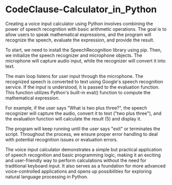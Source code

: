 # CodeClause-Calculator_in_Python

Creating a voice input calculator using Python involves combining the power of speech recognition with basic arithmetic operations. The goal is to allow users to speak mathematical expressions, and the program will recognize the speech, evaluate the expression, and provide the result.

To start, we need to install the SpeechRecognition library using pip. Then, we initialize the speech recognizer and microphone objects. The microphone will capture audio input, while the recognizer will convert it into text.

The main loop listens for user input through the microphone. The recognized speech is converted to text using Google's speech recognition service. If the input is understood, it is passed to the evaluation function. This function utilizes Python's built-in eval() function to compute the mathematical expression.

For example, if the user says "What is two plus three?", the speech recognizer will capture the audio, convert it to text ("two plus three"), and the evaluation function will calculate the result (5) and display it.

The program will keep running until the user says "exit" or terminates the script. Throughout the process, we ensure proper error handling to deal with potential recognition issues or evaluation errors.

The voice input calculator demonstrates a simple but practical application of speech recognition and basic programming logic, making it an exciting and user-friendly way to perform calculations without the need for traditional keyboard input. It also serves as a foundation for more advanced voice-controlled applications and opens up possibilities for exploring natural language processing in Python.
